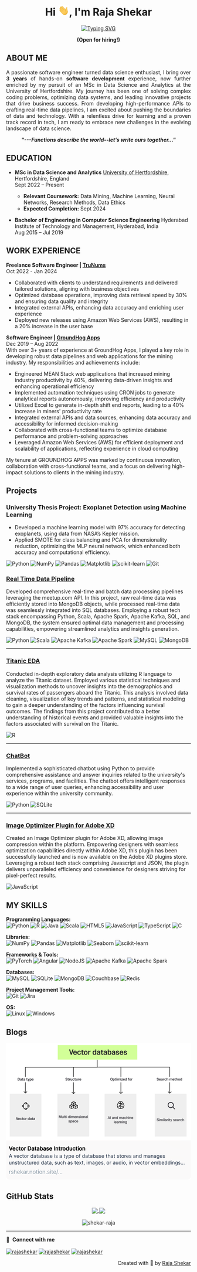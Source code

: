 <h1 align="center">Hi <img src="https://raw.githubusercontent.com/ABSphreak/ABSphreak/master/gifs/Hi.gif" width="30px">, I'm Raja Shekar</h1>
<p align="center">
    <a href="https://git.io/typing-svg"><img width=350 src="https://readme-typing-svg.demolab.com?font=Fira+Code&pause=1000&size=18&color=267CB9&center=true&vCenter=true&random=true&width=435&lines=Aspiring+Data+Science+Professional;DS+%7C+ML+%7C+AI+Enthusiast;3.5%2BYrs+Full+Stack+Web+App+Dev+Experience" alt="Typing SVG" /></a>
    <p align="center"><b>
        (Open for hiring!)
    </b></p>
</p>



## ABOUT ME

<p style="text-align: justify;
  text-justify: inter-word;">
    A passionate software engineer turned data science enthusiast, I bring over <b>3 years</b> of hands-on <b>software development</b> experience, now further enriched by my pursuit of an MSc in Data Science and Analytics at the University of Hertfordshire. My journey has been one of solving complex coding problems, optimizing data systems, and leading innovative projects that drive business success. From developing high-performance APIs to crafting real-time data pipelines, I am excited about pushing the boundaries of data and technology. With a relentless drive for learning and a proven track record in tech, I am ready to embrace new challenges in the evolving landscape of data science.
    <br> 
</p>

<p align="center">
    <b><i>"---Functions describe the world--let’s write ours together..."</i></b>
</p>


## EDUCATION

- **MSc in Data Science and Analytics**
  <a href="https://www.herts.ac.uk/">University of Hertfordshire</a>, Hertfordshire, England
  <br>
  Sept 2022 – Present
  <br>
  - <b>Relevant Coursework:</b> Data Mining, Machine Learning, Neural Networks, Research Methods, Data Ethics
  - <b>Expected Completion:</b> Sept 2024

- **Bachelor of Engineering in Computer Science Engineering**
  Hyderabad Institute of Technology and Management, Hyderabad, India
  <br>
  Aug 2015 – Jul 2019


## WORK EXPERIENCE

**Freelance Software Engineer | [TruNums](https://trunums.com/)**
<br>
Oct 2022 - Jan 2024
<br>
- Collaborated with clients to understand requirements and delivered tailored solutions, aligning with business objectives
-	Optimized database operations, improving data retrieval speed by 30% and ensuring data quality and integrity
-	Integrated external APIs, enhancing data accuracy and enriching user experience
-	Deployed new releases using Amazon Web Services (AWS), resulting in a 20% increase in the user base


**Software Engineer | [GroundHog Apps](https://groundhogapps.com/)**
<br>
Dec 2019 – Aug 2022
<br>
With over 3+ years of experience at GroundHog Apps, I played a key role in developing robust data pipelines and web applications for the mining industry. My responsibilities and achievements include:
-	Engineered MEAN Stack web applications that increased mining industry productivity by 40%, delivering data-driven insights and enhancing operational efficiency
-	Implemented automation techniques using CRON jobs to generate analytical reports autonomously, improving efficiency and productivity
-	Utilized Excel to generate in-depth shift end reports, leading to a 40% increase in miners' productivity rate
-	Integrated external APIs and data sources, enhancing data accuracy and accessibility for informed decision-making
-	Collaborated with cross-functional teams to optimize database performance and problem-solving approaches
-	Leveraged Amazon Web Services (AWS) for efficient deployment and scalability of applications, reflecting experience in cloud computing


My tenure at GROUNDHOG APPS was marked by continuous innovation, collaboration with cross-functional teams, and a focus on delivering high-impact solutions to clients in the mining industry.


## Projects 

### University Thesis Project: Exoplanet Detection using Machine Learning
- Developed a machine learning model with 97% accuracy for detecting exoplanets, using data from NASA’s Kepler mission.
- Applied SMOTE for class balancing and PCA for dimensionality reduction, optimizing the MLP neural network, which enhanced both accuracy and computational efficiency.

![Python](https://img.shields.io/badge/python-3670A0?style=for-the-badge&logo=python&logoColor=ffdd54)
![NumPy](https://img.shields.io/badge/numpy-%23013243.svg?style=for-the-badge&logo=numpy&logoColor=white)
![Pandas](https://img.shields.io/badge/pandas-%23150458.svg?style=for-the-badge&logo=pandas&logoColor=white)
![Matplotlib](https://img.shields.io/badge/Matplotlib-%23ffffff.svg?style=for-the-badge&logo=Matplotlib&logoColor=black)
![scikit-learn](https://img.shields.io/badge/scikit--learn-%23F7931E.svg?style=for-the-badge&logo=scikit-learn&logoColor=white)
![Git](https://img.shields.io/badge/git-%23F05033.svg?style=for-the-badge&logo=git&logoColor=white) 


### [Real Time Data Pipeline](https://github.com/shekar-raja/meet-up-dot-com-realtime-pipeline)
Developed comprehensive real-time and batch data processing pipelines leveraging the meetup.com API. In this project, raw real-time data was efficiently stored into MongoDB objects, while processed real-time data was seamlessly integrated into SQL databases. Employing a robust tech stack encompassing Python, Scala, Apache Spark, Apache Kafka, SQL, and MongoDB, the system ensured optimal data management and processing capabilities, empowering streamlined analytics and insights generation.

![Python](https://img.shields.io/badge/python-3670A0?style=for-the-badge&logo=python&logoColor=ffdd54) 
![Scala](https://img.shields.io/badge/scala-%23DC322F.svg?style=for-the-badge&logo=scala&logoColor=white) 
![Apache Kafka](https://img.shields.io/badge/Apache%20Kafka-000?style=for-the-badge&logo=apachekafka)
![Apache Spark](https://img.shields.io/badge/Apache%20Spark-FDEE21?style=flat-square&logo=apachespark&logoColor=black)
![MySQL](https://img.shields.io/badge/mysql-%2300f.svg?style=for-the-badge&logo=mysql&logoColor=white)
![MongoDB](https://img.shields.io/badge/MongoDB-%234ea94b.svg?style=for-the-badge&logo=mongodb&logoColor=white)

---

### [Titanic EDA](https://rpubs.com/rj_2104/titanicdisaster)

Conducted in-depth exploratory data analysis utilizing R language to analyze the Titanic dataset. Employed various statistical techniques and visualization methods to uncover insights into the demographics and survival rates of passengers aboard the Titanic. This analysis involved data cleaning, visualization of key trends and patterns, and statistical modeling to gain a deeper understanding of the factors influencing survival outcomes. The findings from this project contributed to a better understanding of historical events and provided valuable insights into the factors associated with survival on the Titanic.

![R](https://img.shields.io/badge/r-%23276DC3.svg?style=for-the-badge&logo=r&logoColor=white) 

---

### [ChatBot](https://github.com/shekar-raja/Leo-TheCollegeBot)

Implemented a sophisticated chatbot using Python to provide comprehensive assistance and answer inquiries related to the university's services, programs, and facilities. The chatbot offers intelligent responses to a wide range of user queries, enhancing accessibility and user experience within the university community.

![Python](https://img.shields.io/badge/python-3670A0?style=for-the-badge&logo=python&logoColor=ffdd54) 
![SQLite](https://img.shields.io/badge/sqlite-%2307405e.svg?style=for-the-badge&logo=sqlite&logoColor=white) 

---

### [Image Optimizer Plugin for Adobe XD](https://github.com/shekar-raja/Image-Optimizer-AdobeXD)

Created an Image Optimizer plugin for Adobe XD, allowing image compression within the platform. Empowering designers with seamless optimization capabilities directly within Adobe XD, this plugin has been successfully launched and is now available on the Adobe XD plugins store. Leveraging a robust tech stack comprising Javascript and JSON, the plugin delivers unparalleled efficiency and convenience for designers striving for pixel-perfect results.

![JavaScript](https://img.shields.io/badge/javascript-%23323330.svg?style=for-the-badge&logo=javascript&logoColor=%23F7DF1E) 


<!-- ---

### Category Name 2

- [Project 1 Title](http://example.com/)
- [Project 2 Title](http://example.com/)
- [Project 3 Title](http://example.com/)
- [Project 4 Title](http://example.com/)
- [Project 5 Title](http://example.com/)

--- -->

## MY SKILLS

**Programming Languages:**
<br>
![Python](https://img.shields.io/badge/python-3670A0?style=for-the-badge&logo=python&logoColor=ffdd54) 
![R](https://img.shields.io/badge/r-%23276DC3.svg?style=for-the-badge&logo=r&logoColor=white) 
![Java](https://img.shields.io/badge/java-%23ED8B00.svg?style=for-the-badge&logo=openjdk&logoColor=white)
![Scala](https://img.shields.io/badge/scala-%23DC322F.svg?style=for-the-badge&logo=scala&logoColor=white) 
![HTML5](https://img.shields.io/badge/html5-%23E34F26.svg?style=for-the-badge&logo=html5&logoColor=white) 
![JavaScript](https://img.shields.io/badge/javascript-%23323330.svg?style=for-the-badge&logo=javascript&logoColor=%23F7DF1E) 
![TypeScript](https://img.shields.io/badge/typescript-%23007ACC.svg?style=for-the-badge&logo=typescript&logoColor=white)
![C](https://img.shields.io/badge/c-%2300599C.svg?style=for-the-badge&logo=c&logoColor=white)

**Libraries:**
<br>
![NumPy](https://img.shields.io/badge/numpy-%23013243.svg?style=for-the-badge&logo=numpy&logoColor=white)
![Pandas](https://img.shields.io/badge/pandas-%23150458.svg?style=for-the-badge&logo=pandas&logoColor=white)
![Matplotlib](https://img.shields.io/badge/Matplotlib-%23ffffff.svg?style=for-the-badge&logo=Matplotlib&logoColor=black)
![Seaborn](https://img.shields.io/badge/seaborn-%23ffffff.svg?style=for-the-badge&logo=seaborn&logoColor=white)
![scikit-learn](https://img.shields.io/badge/scikit--learn-%23F7931E.svg?style=for-the-badge&logo=scikit-learn&logoColor=white)

**Frameworks & Tools:**
<br>
![PyTorch](https://img.shields.io/badge/PyTorch-EE4C2C?style=for-the-badge&logo=pytorch&logoColor=white)
![Angular](https://img.shields.io/badge/angular-%23DD0031.svg?style=for-the-badge&logo=angular&logoColor=white) 
![NodeJS](https://img.shields.io/badge/node.js-6DA55F?style=for-the-badge&logo=node.js&logoColor=white) 
![Apache Kafka](https://img.shields.io/badge/Apache%20Kafka-000?style=for-the-badge&logo=apachekafka)
![Apache Spark](https://img.shields.io/badge/Apache%20Spark-FDEE21?style=flat-square&logo=apachespark&logoColor=black)

**Databases:**
<br>
![MySQL](https://img.shields.io/badge/mysql-%2300f.svg?style=for-the-badge&logo=mysql&logoColor=white)
![SQLite](https://img.shields.io/badge/sqlite-%2307405e.svg?style=for-the-badge&logo=sqlite&logoColor=white) 
![MongoDB](https://img.shields.io/badge/MongoDB-%234ea94b.svg?style=for-the-badge&logo=mongodb&logoColor=white) ![Couchbase](https://img.shields.io/badge/Couchbase-EA2328?style=for-the-badge&logo=couchbase&logoColor=white) 
![Redis](https://img.shields.io/badge/redis-%23DD0031.svg?style=for-the-badge&logo=redis&logoColor=white) 

**Project Management Tools:**
<br>
![Git](https://img.shields.io/badge/git-%23F05033.svg?style=for-the-badge&logo=git&logoColor=white) 
![Jira](https://img.shields.io/badge/jira-%230A0FFF.svg?style=for-the-badge&logo=jira&logoColor=white)

**OS:**
<br>
![Linux](https://img.shields.io/badge/Linux-FCC624?style=for-the-badge&logo=linux&logoColor=black) 
![Windows](https://img.shields.io/badge/Windows-0078D6?style=for-the-badge&logo=windows&logoColor=white)


## Blogs

[![Vector Database Introduction Blog](/images/blogs/vector-db-thumbnail.png)](https://rshekar.notion.site/Vector-Database-dcf1604e3d604052be8d7070887084e9?pvs=4)

## GitHub Stats

<p align="center">
  <a href="https://github.com/shekar-raja">
    <img align="center"  height="175px" src="https://github-readme-stats.vercel.app/api?username=shekar-raja&show_icons=true&hide_border=true&title_color=94b4a4&amp&icon_color=FFFFFF&amp&text_color=FFFFFF&amp&bg_color=000000&count_private=true&include_all_commits=true"/>
  </a>
  <a href="https://github.com/shekar-raja">
    <img align="center" height="175px"  src="https://github-readme-stats.vercel.app/api/top-langs/?username=shekar-raja&text_color=FFFFFF&bg_color=000000&title_color=94b4a4&langs_count=15&layout=compact&hide_border=true" />
  </a>
</p>
<p align="center"><img align="center" src="https://github-readme-streak-stats.herokuapp.com/?user=shekar-raja&text_color=FFFFFF&bg_color=000000&title_color=94b4a4&langs_count=15&layout=compact&hide_border=true" alt="shekar-raja" /></p>

---

<!-- ### Little facts about me 👨‍💻

- 🧞 I'm a Tech Enthusiast since childhood.
- 📚 I'm currently learning alot about various Data Science technologies.
- 👯 I’m looking to collaborate with Data Science and MEAN stack web projects.
- 💡 Learning something new is always been a goal to me.
- ⚡ Fun fact: I love learning about Space & Cosmos, watching movies and exploring new tech.

--- -->

🔗 &nbsp;**Connect with me**
<p align="left">
<a href="https://linkedin.com/in/raja-shekar" target="blank"><img align="center" src="https://img.shields.io/badge/linkedin-%230077B5.svg?style=for-the-badge&logo=linkedin&logoColor=white" alt="rajashekar"/></a>
<a href="https://stackoverflow.com/users/10214490/raja-shekar" target="blank">
<img align="center" src="https://img.shields.io/badge/-Stackoverflow-FE7A16?style=for-the-badge&logo=stack-overflow&logoColor=white" alt="rajashekar"/></a>
<a href="mailto:rajashekarb.dev@gmail.com" target="blank"><img align="center" src="https://img.shields.io/badge/Gmail-D14836?style=for-the-badge&logo=gmail&logoColor=white" alt="rajashekar"/></a>

<p align="right" > Created with 🖤 by <a href="https://github.com/shekar-raja">Raja Shekar</a></p>
